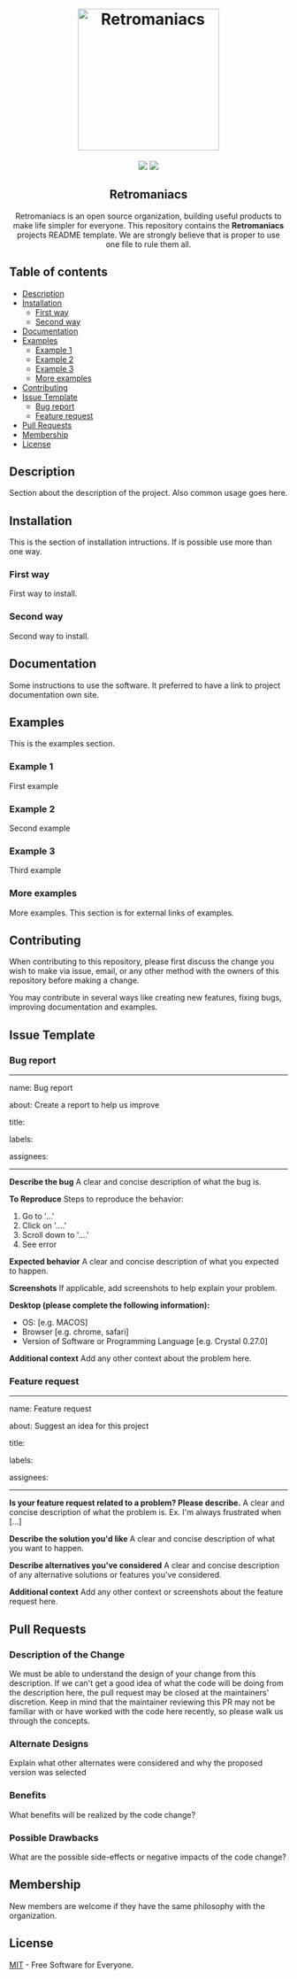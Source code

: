 <h1 align="center">
  <br>
   <img src="https://user-images.githubusercontent.com/46247003/50568971-d3eda100-0d63-11e9-8074-505de4154520.png" alt="Retromaniacs" title="Retromaniacs" width="256px"/>
  <br>
</h1>
<p align="center">  
<a href="https://retromaniacs.org"><img src="https://img.shields.io/badge/project-retromaniacs-brightgreen.svg"></a>
 <a href="https://opensource.org/licenses/MIT"><img src="https://img.shields.io/badge/license-MIT-blue.svg"></a>
</p>
<h2 align="center">Retromaniacs</h2>
<p align="center">Retromaniacs is an open source organization, building useful products to make life simpler for everyone. This repository contains the <strong>Retromaniacs</strong> projects README template. We are strongly believe that is proper to use one file to rule them all.
  
</p>

## Table of contents

  * [Description](#description)
  * [Installation](#installation)
    * [First way](#first-way)     
    * [Second way](#second-way)  
  * [Documentation](#documentation)  
  * [Examples](#examples)     
    * [Example 1](#example-1)     
    * [Example 2](#example-2)     
    * [Example 3](#example-3)     
    * [More examples](#more-examples)  
  * [Contributing](#contributing)  
  * [Issue Template](#issue-template)    
    * [Bug report](#bug-report)   
    * [Feature request](#feature-request)  
  * [Pull Requests](#pull-requests)  
  * [Membership](#membership)  
  * [License](#license)





  
## Description

Section about the description of the project. Also common usage goes here.




## Installation
This is the section of installation intructions. If is possible use more than one way.


### First way

First way to install.

### Second way

Second way to install.

## Documentation
Some instructions to use the software. It preferred to have a link to project documentation own site. 


## Examples
This is the examples section.

### Example 1

First example

### Example 2

Second example

### Example 3

Third example

### More examples

More examples. This section is for external links of examples.


## Contributing

When contributing to this repository, please first discuss the change you wish to make via issue, email, or any other method with the owners of this repository before making a change.

You may contribute in several ways like creating new features, fixing bugs, improving documentation and examples. 

## Issue Template

### Bug report

---
name: Bug report

about: Create a report to help us improve

title: 

labels: 

assignees: 

---

**Describe the bug**
A clear and concise description of what the bug is.

**To Reproduce**
Steps to reproduce the behavior:
1. Go to '...'
2. Click on '....'
3. Scroll down to '....'
4. See error

**Expected behavior**
A clear and concise description of what you expected to happen.

**Screenshots**
If applicable, add screenshots to help explain your problem.

**Desktop (please complete the following information):**
 - OS: [e.g. MACOS]
 - Browser [e.g. chrome, safari]
 - Version of Software or Programming Language [e.g. Crystal 0.27.0]

**Additional context**
Add any other context about the problem here.


### Feature request
---
name: Feature request

about: Suggest an idea for this project

title: 

labels: 

assignees: 

---

**Is your feature request related to a problem? Please describe.**
A clear and concise description of what the problem is. Ex. I'm always frustrated when [...]

**Describe the solution you'd like**
A clear and concise description of what you want to happen.

**Describe alternatives you've considered**
A clear and concise description of any alternative solutions or features you've considered.

**Additional context**
Add any other context or screenshots about the feature request here.

## Pull Requests

### Description of the Change

 We must be able to understand the design of your change from this description. If we can't get a good idea of what the code will be doing from the description here, the pull request may be closed at the maintainers' discretion. Keep in mind that the maintainer reviewing this PR may not be familiar with or have worked with the code here recently, so please walk us through the concepts. 

### Alternate Designs

 Explain what other alternates were considered and why the proposed version was selected 

### Benefits

 What benefits will be realized by the code change? 

### Possible Drawbacks

 What are the possible side-effects or negative impacts of the code change? 

## Membership

New members are welcome if they have the same philosophy with the organization. 

## License

[MIT](https://opensource.org/licenses/MIT) - Free Software for Everyone.
